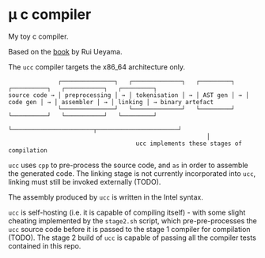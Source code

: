 # μ c compiler
My toy c compiler.

Based on the [book](https://www.sigbus.info/compilerbook) by Rui Ueyama.

The `ucc` compiler targets the x86\_64 architecture only.

```
              ┌───────────────┐   ┌──────────────┐   ┌─────────┐   ┌──────────┐   ┌───────────┐   ┌─────────┐
source code → │ preprocessing │ → │ tokenisation │ → │ AST gen │ → │ code gen │ → │ assembler │ → │ linking │ → binary artefact
              └───────────────┘   └──────────────┘   └─────────┘   └──────────┘   └───────────┘   └─────────┘
                                └───────────────────────┬───────────────────────┘
                                                        │
                                    ucc implements these stages of compilation
```

`ucc` uses `cpp` to pre-process the source code, and `as` in order to assemble the generated code.
The linking stage is not currently incorporated into `ucc`, linking must still be invoked externally (TODO).

The assembly produced by `ucc` is written in the Intel syntax.

`ucc` is self-hosting (i.e. it is capable of compiling itself) - with some slight cheating implemented by the `stage2.sh` script, which pre-pre-processes the `ucc` source code before it is passed to the stage 1 compiler for compilation (TODO).
The stage 2 build of `ucc` is capable of passing all the compiler tests contained in this repo.
